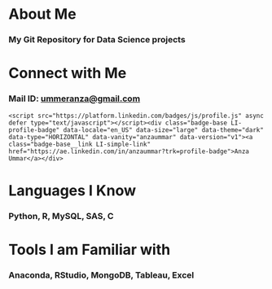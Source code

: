 # About Me
### My Git Repository for  Data Science projects  
# Connect with Me
### Mail ID: ummeranza@gmail.com
    <script src="https://platform.linkedin.com/badges/js/profile.js" async defer type="text/javascript"></script><div class="badge-base LI-profile-badge" data-locale="en_US" data-size="large" data-theme="dark" data-type="HORIZONTAL" data-vanity="anzaummar" data-version="v1"><a class="badge-base__link LI-simple-link" href="https://ae.linkedin.com/in/anzaummar?trk=profile-badge">Anza Ummar</a></div>
              
# Languages I Know
### Python, R, MySQL, SAS, C
# Tools I am Familiar with
### Anaconda, RStudio, MongoDB, Tableau, Excel

<!---
AnzaGitHub/AnzaGitHub is a ✨ special ✨ repository because its `README.md` (this file) appears on your GitHub profile.
You can click the Preview link to take a look at your changes.
--->
